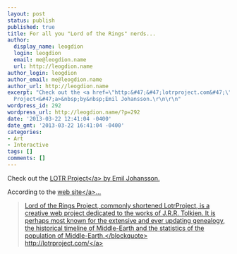 ```yaml
---
layout: post
status: publish
published: true
title: For all you "Lord of the Rings" nerds...
author:
  display_name: leogdion
  login: leogdion
  email: me@leogdion.name
  url: http://leogdion.name
author_login: leogdion
author_email: me@leogdion.name
author_url: http://leogdion.name
excerpt: "Check out the <a href=\"http:&#47;&#47;lotrproject.com&#47;\" target=\"_blank\">LOTR
  Project<&#47;a>&nbsp;by&nbsp;Emil Johansson.\r\n\r\n"
wordpress_id: 292
wordpress_url: http://leogdion.name/?p=292
date: '2013-03-22 12:41:04 -0400'
date_gmt: '2013-03-22 16:41:04 -0400'
categories:
- Art
- Interactive
tags: []
comments: []
---
```

<p>Check out the <a href="http:&#47;&#47;lotrproject.com&#47;" target="_blank">LOTR Project<&#47;a>&nbsp;by&nbsp;Emil Johansson.</p>
<p><a id="more"></a><a id="more-292"></a>According to the <a href="http:&#47;&#47;lotrproject.com&#47;about&#47;" target="_blank">web site<&#47;a>...</p>
<blockquote><p>Lord of the Rings Project, commonly shortened LotrProject, is a creative web project dedicated to the works of J.R.R. Tolkien. It is perhaps most known for the extensive and ever updating genealogy, the historical timeline of Middle-Earth and the statistics of the population of Middle-Earth.<&#47;blockquote><br />
<a href="http:&#47;&#47;lotrproject.com&#47;" target="_blank">http:&#47;&#47;lotrproject.com&#47;<&#47;a></p>
